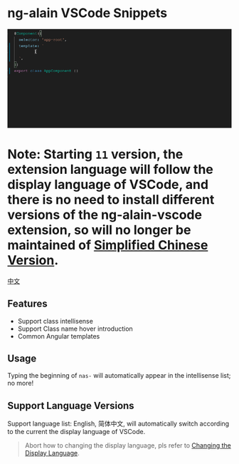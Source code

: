 # ng-alain VSCode Snippets

![Plugin in action](help.gif)

# Note: Starting `11` version, the extension language will follow the display language of VSCode, and there is no need to install different versions of the ng-alain-vscode extension, so will no longer be maintained of [Simplified Chinese Version](https://marketplace.visualstudio.com/items?itemName=cipchk.ng-alain-vscode-zh-CN).

[中文](README.zh-CN.md)

## Features

- Support class intellisense
- Support Class name hover introduction
- Common Angular templates

## Usage

Typing the beginning of `nas-` will automatically appear in the intellisense list; no more!

## Support Language Versions

Support language list: English, 简体中文, will automatically switch according to the current the display language of VSCode.

> Abort how to changing the display language, pls refer to [Changing the Display Language](https://code.visualstudio.com/docs/getstarted/locales#_changing-the-display-language).
